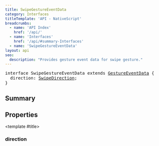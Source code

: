 ```yaml
---
title: SwipeGestureEventData
category: Interfaces
titleTemplate: 'API - NativeScript'
breadcrumbs: 
  - name: 'API Index'
    href: '/api/'
  - name: 'Interfaces'
    href: '/api/#summary-Interfaces'
  - name: 'SwipeGestureEventData'
layout: api
seo:
  description: "Provides gesture event data for swipe gesture."
---
```


<!-- This page is auto generated, do not edit manually. -->
<!-- Run "yarn generate:api-docs" to regenerate -->

<script setup lang="ts">
  import { provide } from "vue";
  import API_DATA from "./SwipeGestureEventData.data.json";
  
  provide('API_DATA', API_DATA);
</script>

<APIRefHierarchy v-once />

<pre class="not-prose [&_a]:text-blue-400 [&_a]:no-underline">interface SwipeGestureEventData extends <a href="/api/interface/GestureEventData">GestureEventData</a> {
  direction: <a href="/api/enum/SwipeDirection">SwipeDirection</a>;
}</pre>

<APIRefComment commentBase64="eyJibG9ja1RhZ3MiOltdLCJtb2RpZmllclRhZ3MiOnt9LCJzdW1tYXJ5IjpbeyJraW5kIjoidGV4dCIsInRleHQiOiJQcm92aWRlcyBnZXN0dXJlIGV2ZW50IGRhdGEgZm9yIHN3aXBlIGdlc3R1cmUuIn1dfQ==" v-once />

## <Heading ignore>Summary</Heading>

<APIRefSummary v-once />

## Properties

<div class="">

<APIRef for="14112" v-once>

<template #title>

### direction

</template>

</APIRef>

</div>
